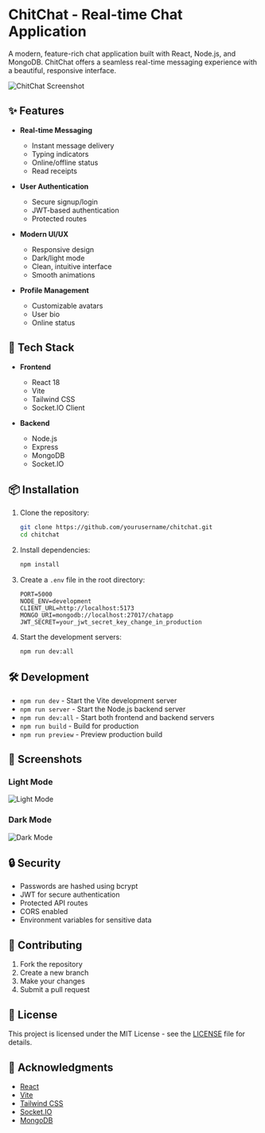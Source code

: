 # ChitChat - Real-time Chat Application

A modern, feature-rich chat application built with React, Node.js, and MongoDB. ChitChat offers a seamless real-time messaging experience with a beautiful, responsive interface.

![ChitChat Screenshot](https://images.pexels.com/photos/3182833/pexels-photo-3182833.jpeg?auto=compress&cs=tinysrgb&w=1260&h=750&dpr=2)

## ✨ Features

- **Real-time Messaging**
  - Instant message delivery
  - Typing indicators
  - Online/offline status
  - Read receipts

- **User Authentication**
  - Secure signup/login
  - JWT-based authentication
  - Protected routes

- **Modern UI/UX**
  - Responsive design
  - Dark/light mode
  - Clean, intuitive interface
  - Smooth animations

- **Profile Management**
  - Customizable avatars
  - User bio
  - Online status

## 🚀 Tech Stack

- **Frontend**
  - React 18
  - Vite
  - Tailwind CSS
  - Socket.IO Client

- **Backend**
  - Node.js
  - Express
  - MongoDB
  - Socket.IO

## 📦 Installation

1. Clone the repository:
   ```bash
   git clone https://github.com/yourusername/chitchat.git
   cd chitchat
   ```

2. Install dependencies:
   ```bash
   npm install
   ```

3. Create a `.env` file in the root directory:
   ```env
   PORT=5000
   NODE_ENV=development
   CLIENT_URL=http://localhost:5173
   MONGO_URI=mongodb://localhost:27017/chatapp
   JWT_SECRET=your_jwt_secret_key_change_in_production
   ```

4. Start the development servers:
   ```bash
   npm run dev:all
   ```

## 🛠️ Development

- `npm run dev` - Start the Vite development server
- `npm run server` - Start the Node.js backend server
- `npm run dev:all` - Start both frontend and backend servers
- `npm run build` - Build for production
- `npm run preview` - Preview production build

## 📱 Screenshots

### Light Mode
![Light Mode](https://images.pexels.com/photos/3182834/pexels-photo-3182834.jpeg?auto=compress&cs=tinysrgb&w=1260&h=750&dpr=2)

### Dark Mode
![Dark Mode](https://images.pexels.com/photos/3182835/pexels-photo-3182835.jpeg?auto=compress&cs=tinysrgb&w=1260&h=750&dpr=2)

## 🔒 Security

- Passwords are hashed using bcrypt
- JWT for secure authentication
- Protected API routes
- CORS enabled
- Environment variables for sensitive data

## 🤝 Contributing

1. Fork the repository
2. Create a new branch
3. Make your changes
4. Submit a pull request

## 📄 License

This project is licensed under the MIT License - see the [LICENSE](LICENSE) file for details.

## 👏 Acknowledgments

- [React](https://reactjs.org/)
- [Vite](https://vitejs.dev/)
- [Tailwind CSS](https://tailwindcss.com/)
- [Socket.IO](https://socket.io/)
- [MongoDB](https://www.mongodb.com/)